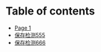 # Table of contents

* [Page 1](README.md)
* [保存检测555](bao-cun-jian-ce-555.md)
* [保存检测666](bao-cun-jian-ce-666.md)
